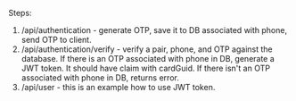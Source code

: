 Steps:
1. /api/authentication - generate OTP, save it to DB associated with phone, send OTP to client.
2. /api/authentication/verify -  verify a pair, phone, and OTP against the database. If there is an OTP associated with phone in DB, generate a JWT token. It should have claim with cardGuid. If there isn't an OTP associated with phone in DB, returns error.
3. /api/user - this is an example how to use JWT token. 
